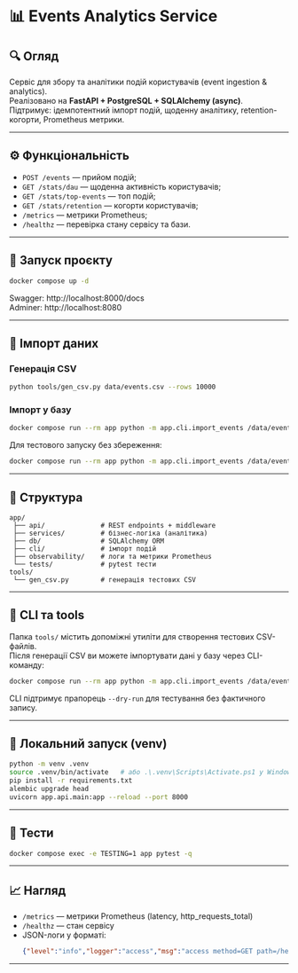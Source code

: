 # 📊 Events Analytics Service

## 🔍 Огляд
Сервіс для збору та аналітики подій користувачів (event ingestion & analytics).  
Реалізовано на **FastAPI + PostgreSQL + SQLAlchemy (async)**.  
Підтримує: ідемпотентний імпорт подій, щоденну аналітику, retention-когорти, Prometheus метрики.

---

## ⚙️ Функціональність
- `POST /events` — прийом подій;
- `GET /stats/dau` — щоденна активність користувачів;
- `GET /stats/top-events` — топ подій;
- `GET /stats/retention` — когорти користувачів;
- `/metrics` — метрики Prometheus;
- `/healthz` — перевірка стану сервісу та бази.

---

## 🧰 Запуск проєкту

```bash
docker compose up -d
```

Swagger: http://localhost:8000/docs  
Adminer: http://localhost:8080

---

## 🧮 Імпорт даних

### Генерація CSV
```bash
python tools/gen_csv.py data/events.csv --rows 10000
```

### Імпорт у базу
```bash
docker compose run --rm app python -m app.cli.import_events /data/events.csv --batch-size 5000
```

Для тестового запуску без збереження:
```bash
docker compose run --rm app python -m app.cli.import_events /data/events.csv --dry-run
```

---

## 🧠 Структура
```
app/
 ├── api/              # REST endpoints + middleware
 ├── services/         # бізнес-логіка (аналітика)
 ├── db/               # SQLAlchemy ORM
 ├── cli/              # імпорт подій
 ├── observability/    # логи та метрики Prometheus
 └── tests/            # pytest тести
tools/
 └── gen_csv.py        # генерація тестових CSV
```

---

## 🧰 CLI та tools
Папка `tools/` містить допоміжні утиліти для створення тестових CSV-файлів.  
Після генерації CSV ви можете імпортувати дані у базу через CLI-команду:

```bash
docker compose run --rm app python -m app.cli.import_events /data/events.csv --batch-size 5000
```

CLI підтримує прапорець `--dry-run` для тестування без фактичного запису.

---

## 🐍 Локальний запуск (venv)

```bash
python -m venv .venv
source .venv/bin/activate   # або .\.venv\Scripts\Activate.ps1 у Windows
pip install -r requirements.txt
alembic upgrade head
uvicorn app.api.main:app --reload --port 8000
```

---

## 🧪 Тести

```bash
docker compose exec -e TESTING=1 app pytest -q
```

---

## 📈 Нагляд

- `/metrics` — метрики Prometheus (latency, http_requests_total)
- `/healthz` — стан сервісу
- JSON-логи у форматі:
  ```json
  {"level":"info","logger":"access","msg":"access method=GET path=/healthz status=200 request_id=..."}
  ```

---
